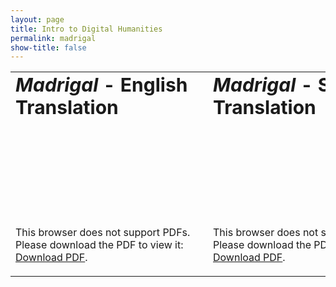 ```yaml
---
layout: page
title: Intro to Digital Humanities
permalink: madrigal
show-title: false
---
```

<table border="0">
 <tr>
    <td><b style="font-size:30px"><i>Madrigal</i> - English Translation</b></td>
    <td><b style="font-size:30px"><i>Madrigal</i> - Spanish Translation</b></td>
 </tr>
 <tr>
    <td><object data="assets/pdfs/madrigal-english.pdf" type="application/pdf" width="500px" height="600px">
    <embed src="assets/pdfs/madrigal-english.pdf">
        <p>This browser does not support PDFs. Please download the PDF to view it: <a href="assets/pdfs/madrigal-english.pdf">Download PDF</a>.</p>
    </embed>
</object>
</td>
    <td><object data="assets/pdfs/madrigal-spanish.pdf" type="application/pdf" width="500px" height="600px">
    <embed src="assets/pdfs/madrigal-spanish.pdf">
        <p>This browser does not support PDFs. Please download the PDF to view it: <a href="assets/pdfs/madrigal-spanish.pdf">Download PDF</a>.</p>
    </embed>
</object></td>
 </tr>
</table>
